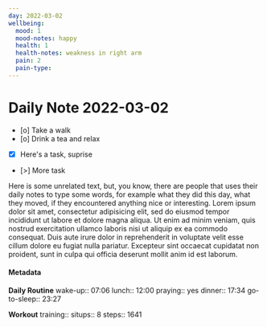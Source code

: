 ```yaml
---
day: 2022-03-02
wellbeing:
  mood: 1
  mood-notes: happy
  health: 1
  health-notes: weakness in right arm
  pain: 2
  pain-type: 
---
```


# Daily Note 2022-03-02

- [o] Take a walk
- [o] Drink a tea and relax
- [x] Here's a task, suprise
- [>] More task

Here is some unrelated text, but, you know, there are people that uses their daily notes to type some words, for example what they did this day, what they moved, if they encountered anything nice or interesting. Lorem ipsum dolor sit amet, consectetur adipisicing elit, sed do eiusmod tempor incididunt ut labore et dolore magna aliqua. Ut enim ad minim veniam, quis nostrud exercitation ullamco laboris nisi ut aliquip ex ea commodo consequat. Duis aute irure dolor in reprehenderit in voluptate velit esse cillum dolore eu fugiat nulla pariatur. Excepteur sint occaecat cupidatat non proident, sunt in culpa qui officia deserunt mollit anim id est laborum.

#### Metadata

**Daily Routine**
wake-up:: 07:06
lunch:: 12:00
praying:: yes
dinner:: 17:34
go-to-sleep:: 23:27

**Workout**
training:: 
situps:: 8
steps:: 1641
